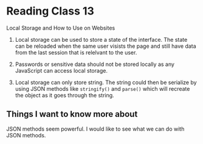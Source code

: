 # Reading Class 13

Local Storage and How to Use on Websites

1) Local storage can be used to store a state of the interface. The state can be reloaded when the same user visists the page and still have data from the last session that is relelvant to the user.

2) Passwords or sensitive data should not be stored locally as any JavaScript can access local storage.

3) Local storage can only store string. The string could then be serialize by using JSON methods like `stringify()` and `parse()` which will recreate the object as it goes through the string.

## Things I want to know more about

JSON methods seem powerful. I would like to see what we can do with JSON methods.
